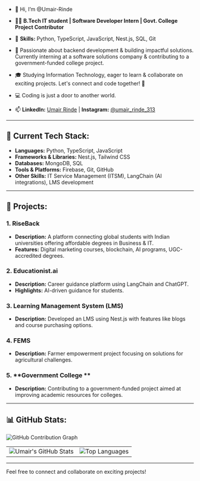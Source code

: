 - 👋 Hi, I’m @Umair-Rinde

- 👨‍💻 **B.Tech IT student | Software Developer Intern | Govt. College Project Contributor**

- 🔧 **Skills:** Python, TypeScript, JavaScript, Nest.js, SQL, Git

- 🌟 Passionate about backend development & building impactful solutions. Currently interning at a software solutions company & contributing to a government-funded college project.

- 🎓 Studying Information Technology, eager to learn & collaborate on exciting projects. Let's connect and code together! 💬

- 💻 Coding is just a door to another world.

- 📫 **LinkedIn:** [Umair Rinde](https://www.linkedin.com/in/umair-rinde) | **Instagram:** [@umair\_rinde\_313](https://www.instagram.com/umair_rinde_313)

---

## 🚀 Current Tech Stack:

- **Languages:** Python, TypeScript, JavaScript
- **Frameworks & Libraries:** Nest.js, Tailwind CSS
- **Databases:** MongoDB, SQL
- **Tools & Platforms:** Firebase, Git, GitHub
- **Other Skills:** IT Service Management (ITSM), LangChain (AI integrations), LMS development

---

## 💼 Projects:

### 1. **RiseBack**

- **Description:** A platform connecting global students with Indian universities offering affordable degrees in Business & IT.
- **Features:** Digital marketing courses, blockchain, AI programs, UGC-accredited degrees.

### 2. **Educationist.ai**

- **Description:** Career guidance platform using LangChain and ChatGPT.
- **Highlights:** AI-driven guidance for students.

### 3. **Learning Management System (LMS)**

- **Description:** Developed an LMS using Nest.js with features like blogs and course purchasing options.

### 4. **FEMS**

- **Description:** Farmer empowerment project focusing on solutions for agricultural challenges.

### 5. **Government College **

- **Description:** Contributing to a government-funded project aimed at improving academic resources for colleges.

---

## 📊 GitHub Stats:

![GitHub Contribution Graph](https://github-readme-activity-graph.vercel.app/graph?username=Umair-Rinde&theme=github)


<div align="center">
  <table>
    <tr>
      <td>
        <img src="https://github-readme-stats.vercel.app/api?username=Umair-Rinde&show_icons=true&theme=radical" alt="Umair's GitHub Stats" />
      </td>
      <td>
        <img src="https://github-readme-stats.vercel.app/api/top-langs/?username=Umair-Rinde&layout=compact&theme=radical" alt="Top Languages" />
      </td>
    </tr>
  </table>
</div>



---

Feel free to connect and collaborate on exciting projects!

